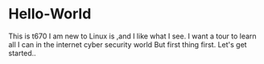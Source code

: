 # Hello-World

This is t670  I am new to Linux is ,and I like what I see. I want a tour to learn all I can in the internet cyber security world But first thing first. Let's get started..
